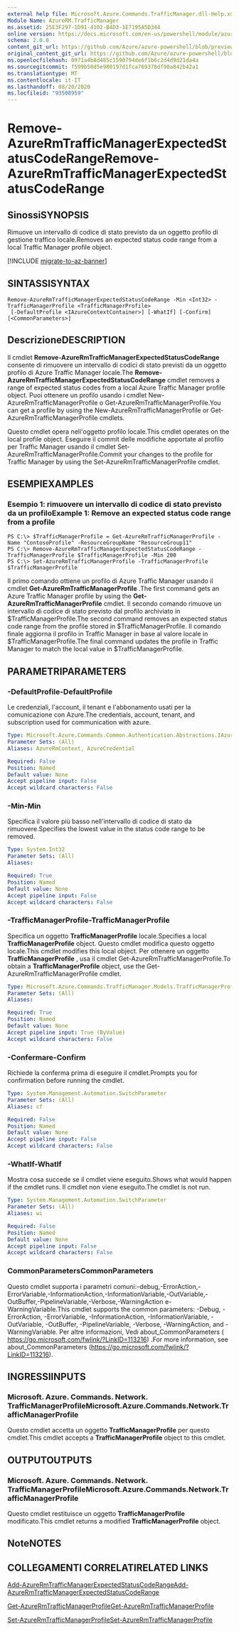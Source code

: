 ```yaml
---
external help file: Microsoft.Azure.Commands.TrafficManager.dll-Help.xml
Module Name: AzureRM.TrafficManager
ms.assetid: 25E3F297-1D91-4102-B4D3-1E7195A5D344
online version: https://docs.microsoft.com/en-us/powershell/module/azurerm.trafficmanager/remove-azurermtrafficmanagerexpectedstatuscoderange
schema: 2.0.0
content_git_url: https://github.com/Azure/azure-powershell/blob/preview/src/ResourceManager/TrafficManager/Commands.TrafficManager2/help/Remove-AzureRmTrafficManagerExpectedStatusCodeRange.md
original_content_git_url: https://github.com/Azure/azure-powershell/blob/preview/src/ResourceManager/TrafficManager/Commands.TrafficManager2/help/Remove-AzureRmTrafficManagerExpectedStatusCodeRange.md
ms.openlocfilehash: 0971a4b8d485c1590794de6f1b6c2d4d9d21da4a
ms.sourcegitcommit: f599b50d5e980197d1fca769378df90a842b42a1
ms.translationtype: MT
ms.contentlocale: it-IT
ms.lasthandoff: 08/20/2020
ms.locfileid: "93508959"
---
```

# <span data-ttu-id="4769a-101">Remove-AzureRmTrafficManagerExpectedStatusCodeRange</span><span class="sxs-lookup"><span data-stu-id="4769a-101">Remove-AzureRmTrafficManagerExpectedStatusCodeRange</span></span>

## <span data-ttu-id="4769a-102">Sinossi</span><span class="sxs-lookup"><span data-stu-id="4769a-102">SYNOPSIS</span></span>
<span data-ttu-id="4769a-103">Rimuove un intervallo di codice di stato previsto da un oggetto profilo di gestione traffico locale.</span><span class="sxs-lookup"><span data-stu-id="4769a-103">Removes an expected status code range from a local Traffic Manager profile object.</span></span>

[!INCLUDE [migrate-to-az-banner](../../includes/migrate-to-az-banner.md)]

## <span data-ttu-id="4769a-104">SINTASSI</span><span class="sxs-lookup"><span data-stu-id="4769a-104">SYNTAX</span></span>

```
Remove-AzureRmTrafficManagerExpectedStatusCodeRange -Min <Int32> -TrafficManagerProfile <TrafficManagerProfile>
 [-DefaultProfile <IAzureContextContainer>] [-WhatIf] [-Confirm] [<CommonParameters>]
```

## <span data-ttu-id="4769a-105">Descrizione</span><span class="sxs-lookup"><span data-stu-id="4769a-105">DESCRIPTION</span></span>
<span data-ttu-id="4769a-106">Il cmdlet **Remove-AzureRmTrafficManagerExpectedStatusCodeRange** consente di rimuovere un intervallo di codici di stato previsti da un oggetto profilo di Azure Traffic Manager locale.</span><span class="sxs-lookup"><span data-stu-id="4769a-106">The **Remove-AzureRmTrafficManagerExpectedStatusCodeRange** cmdlet removes a range of expected status codes from a local Azure Traffic Manager profile object.</span></span>
<span data-ttu-id="4769a-107">Puoi ottenere un profilo usando i cmdlet New-AzureRmTrafficManagerProfile o Get-AzureRmTrafficManagerProfile.</span><span class="sxs-lookup"><span data-stu-id="4769a-107">You can get a profile by using the New-AzureRmTrafficManagerProfile or Get-AzureRmTrafficManagerProfile cmdlets.</span></span>

<span data-ttu-id="4769a-108">Questo cmdlet opera nell'oggetto profilo locale.</span><span class="sxs-lookup"><span data-stu-id="4769a-108">This cmdlet operates on the local profile object.</span></span>
<span data-ttu-id="4769a-109">Eseguire il commit delle modifiche apportate al profilo per Traffic Manager usando il cmdlet Set-AzureRmTrafficManagerProfile.</span><span class="sxs-lookup"><span data-stu-id="4769a-109">Commit your changes to the profile for Traffic Manager by using the Set-AzureRmTrafficManagerProfile cmdlet.</span></span>

## <span data-ttu-id="4769a-110">ESEMPI</span><span class="sxs-lookup"><span data-stu-id="4769a-110">EXAMPLES</span></span>

### <span data-ttu-id="4769a-111">Esempio 1: rimuovere un intervallo di codice di stato previsto da un profilo</span><span class="sxs-lookup"><span data-stu-id="4769a-111">Example 1: Remove an expected status code range from a profile</span></span>
```
PS C:\> $TrafficManagerProfile = Get-AzureRmTrafficManagerProfile -Name "ContosoProfile" -ResourceGroupName "ResourceGroup11"
PS C:\> Remove-AzureRmTrafficManagerExpectedStatusCodeRange -TrafficManagerProfile $TrafficManagerProfile -Min 200
PS C:\> Set-AzureRmTrafficManagerProfile -TrafficManagerProfile $TrafficManagerProfile
```

<span data-ttu-id="4769a-112">Il primo comando ottiene un profilo di Azure Traffic Manager usando il cmdlet **Get-AzureRmTrafficManagerProfile** .</span><span class="sxs-lookup"><span data-stu-id="4769a-112">The first command gets an Azure Traffic Manager profile by using the **Get-AzureRmTrafficManagerProfile** cmdlet.</span></span>
<span data-ttu-id="4769a-113">Il secondo comando rimuove un intervallo di codice di stato previsto dal profilo archiviato in $TrafficManagerProfile.</span><span class="sxs-lookup"><span data-stu-id="4769a-113">The second command removes an expected status code range from the profile stored in $TrafficManagerProfile.</span></span>
<span data-ttu-id="4769a-114">Il comando finale aggiorna il profilo in Traffic Manager in base al valore locale in $TrafficManagerProfile.</span><span class="sxs-lookup"><span data-stu-id="4769a-114">The final command updates the profile in Traffic Manager to match the local value in $TrafficManagerProfile.</span></span>

## <span data-ttu-id="4769a-115">PARAMETRI</span><span class="sxs-lookup"><span data-stu-id="4769a-115">PARAMETERS</span></span>

### <span data-ttu-id="4769a-116">-DefaultProfile</span><span class="sxs-lookup"><span data-stu-id="4769a-116">-DefaultProfile</span></span>
<span data-ttu-id="4769a-117">Le credenziali, l'account, il tenant e l'abbonamento usati per la comunicazione con Azure.</span><span class="sxs-lookup"><span data-stu-id="4769a-117">The credentials, account, tenant, and subscription used for communication with azure.</span></span>

```yaml
Type: Microsoft.Azure.Commands.Common.Authentication.Abstractions.IAzureContextContainer
Parameter Sets: (All)
Aliases: AzureRmContext, AzureCredential

Required: False
Position: Named
Default value: None
Accept pipeline input: False
Accept wildcard characters: False
```

### <span data-ttu-id="4769a-118">-Min</span><span class="sxs-lookup"><span data-stu-id="4769a-118">-Min</span></span>
<span data-ttu-id="4769a-119">Specifica il valore più basso nell'intervallo di codice di stato da rimuovere.</span><span class="sxs-lookup"><span data-stu-id="4769a-119">Specifies the lowest value in the status code range to be removed.</span></span>

```yaml
Type: System.Int32
Parameter Sets: (All)
Aliases:

Required: True
Position: Named
Default value: None
Accept pipeline input: False
Accept wildcard characters: False
```

### <span data-ttu-id="4769a-120">-TrafficManagerProfile</span><span class="sxs-lookup"><span data-stu-id="4769a-120">-TrafficManagerProfile</span></span>
<span data-ttu-id="4769a-121">Specifica un oggetto **TrafficManagerProfile** locale.</span><span class="sxs-lookup"><span data-stu-id="4769a-121">Specifies a local **TrafficManagerProfile** object.</span></span>
<span data-ttu-id="4769a-122">Questo cmdlet modifica questo oggetto locale.</span><span class="sxs-lookup"><span data-stu-id="4769a-122">This cmdlet modifies this local object.</span></span>
<span data-ttu-id="4769a-123">Per ottenere un oggetto **TrafficManagerProfile** , usa il cmdlet Get-AzureRmTrafficManagerProfile.</span><span class="sxs-lookup"><span data-stu-id="4769a-123">To obtain a **TrafficManagerProfile** object, use the Get-AzureRmTrafficManagerProfile cmdlet.</span></span>

```yaml
Type: Microsoft.Azure.Commands.TrafficManager.Models.TrafficManagerProfile
Parameter Sets: (All)
Aliases:

Required: True
Position: Named
Default value: None
Accept pipeline input: True (ByValue)
Accept wildcard characters: False
```

### <span data-ttu-id="4769a-124">-Confermare</span><span class="sxs-lookup"><span data-stu-id="4769a-124">-Confirm</span></span>
<span data-ttu-id="4769a-125">Richiede la conferma prima di eseguire il cmdlet.</span><span class="sxs-lookup"><span data-stu-id="4769a-125">Prompts you for confirmation before running the cmdlet.</span></span>

```yaml
Type: System.Management.Automation.SwitchParameter
Parameter Sets: (All)
Aliases: cf

Required: False
Position: Named
Default value: None
Accept pipeline input: False
Accept wildcard characters: False
```

### <span data-ttu-id="4769a-126">-WhatIf</span><span class="sxs-lookup"><span data-stu-id="4769a-126">-WhatIf</span></span>
<span data-ttu-id="4769a-127">Mostra cosa succede se il cmdlet viene eseguito.</span><span class="sxs-lookup"><span data-stu-id="4769a-127">Shows what would happen if the cmdlet runs.</span></span> <span data-ttu-id="4769a-128">Il cmdlet non viene eseguito.</span><span class="sxs-lookup"><span data-stu-id="4769a-128">The cmdlet is not run.</span></span>

```yaml
Type: System.Management.Automation.SwitchParameter
Parameter Sets: (All)
Aliases: wi

Required: False
Position: Named
Default value: None
Accept pipeline input: False
Accept wildcard characters: False
```

### <span data-ttu-id="4769a-129">CommonParameters</span><span class="sxs-lookup"><span data-stu-id="4769a-129">CommonParameters</span></span>
<span data-ttu-id="4769a-130">Questo cmdlet supporta i parametri comuni:-debug,-ErrorAction,-ErrorVariable,-InformationAction,-InformationVariable,-OutVariable,-OutBuffer,-PipelineVariable,-Verbose,-WarningAction e-WarningVariable.</span><span class="sxs-lookup"><span data-stu-id="4769a-130">This cmdlet supports the common parameters: -Debug, -ErrorAction, -ErrorVariable, -InformationAction, -InformationVariable, -OutVariable, -OutBuffer, -PipelineVariable, -Verbose, -WarningAction, and -WarningVariable.</span></span> <span data-ttu-id="4769a-131">Per altre informazioni, Vedi about_CommonParameters ( https://go.microsoft.com/fwlink/?LinkID=113216) .</span><span class="sxs-lookup"><span data-stu-id="4769a-131">For more information, see about_CommonParameters (https://go.microsoft.com/fwlink/?LinkID=113216).</span></span>

## <span data-ttu-id="4769a-132">INGRESSI</span><span class="sxs-lookup"><span data-stu-id="4769a-132">INPUTS</span></span>

### <span data-ttu-id="4769a-133">Microsoft. Azure. Commands. Network. TrafficManagerProfile</span><span class="sxs-lookup"><span data-stu-id="4769a-133">Microsoft.Azure.Commands.Network.TrafficManagerProfile</span></span>
<span data-ttu-id="4769a-134">Questo cmdlet accetta un oggetto **TrafficManagerProfile** per questo cmdlet.</span><span class="sxs-lookup"><span data-stu-id="4769a-134">This cmdlet accepts a **TrafficManagerProfile** object to this cmdlet.</span></span>

## <span data-ttu-id="4769a-135">OUTPUT</span><span class="sxs-lookup"><span data-stu-id="4769a-135">OUTPUTS</span></span>

### <span data-ttu-id="4769a-136">Microsoft. Azure. Commands. Network. TrafficManagerProfile</span><span class="sxs-lookup"><span data-stu-id="4769a-136">Microsoft.Azure.Commands.Network.TrafficManagerProfile</span></span>
<span data-ttu-id="4769a-137">Questo cmdlet restituisce un oggetto **TrafficManagerProfile** modificato.</span><span class="sxs-lookup"><span data-stu-id="4769a-137">This cmdlet returns a modified **TrafficManagerProfile** object.</span></span>

## <span data-ttu-id="4769a-138">Note</span><span class="sxs-lookup"><span data-stu-id="4769a-138">NOTES</span></span>

## <span data-ttu-id="4769a-139">COLLEGAMENTI CORRELATI</span><span class="sxs-lookup"><span data-stu-id="4769a-139">RELATED LINKS</span></span>

[<span data-ttu-id="4769a-140">Add-AzureRmTrafficManagerExpectedStatusCodeRange</span><span class="sxs-lookup"><span data-stu-id="4769a-140">Add-AzureRmTrafficManagerExpectedStatusCodeRange</span></span>](./Add-AzureRmTrafficManagerExpectedStatusCodeRange.md)

[<span data-ttu-id="4769a-141">Get-AzureRmTrafficManagerProfile</span><span class="sxs-lookup"><span data-stu-id="4769a-141">Get-AzureRmTrafficManagerProfile</span></span>](./Get-AzureRmTrafficManagerProfile.md)

[<span data-ttu-id="4769a-142">Set-AzureRmTrafficManagerProfile</span><span class="sxs-lookup"><span data-stu-id="4769a-142">Set-AzureRmTrafficManagerProfile</span></span>](./Set-AzureRmTrafficManagerProfile.md)

